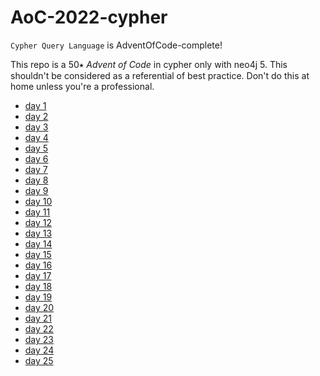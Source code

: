# AoC-2022-cypher

`Cypher Query Language` is AdventOfCode-complete!

This repo is a 50⭑ _Advent of Code_ in cypher only with neo4j 5.
This shouldn't be considered as a referential of best practice.
Don't do this at home unless you're a professional.


- [day 1](https://github.com/halftermeyer/AoC-2022-cypher/tree/main/day1)
- [day 2](https://github.com/halftermeyer/AoC-2022-cypher/tree/main/day2)
- [day 3](https://github.com/halftermeyer/AoC-2022-cypher/tree/main/day3)
- [day 4](https://github.com/halftermeyer/AoC-2022-cypher/tree/main/day4)
- [day 5](https://github.com/halftermeyer/AoC-2022-cypher/tree/main/day5)
- [day 6](https://github.com/halftermeyer/AoC-2022-cypher/tree/main/day6)
- [day 7](https://github.com/halftermeyer/AoC-2022-cypher/tree/main/day7)
- [day 8](https://github.com/halftermeyer/AoC-2022-cypher/tree/main/day8)
- [day 9](https://github.com/halftermeyer/AoC-2022-cypher/tree/main/day9)
- [day 10](https://github.com/halftermeyer/AoC-2022-cypher/tree/main/day10)
- [day 11](https://github.com/halftermeyer/AoC-2022-cypher/tree/main/day11)
- [day 12](https://github.com/halftermeyer/AoC-2022-cypher/tree/main/day12)
- [day 13](https://github.com/halftermeyer/AoC-2022-cypher/tree/main/day13)
- [day 14](https://github.com/halftermeyer/AoC-2022-cypher/tree/main/day14)
- [day 15](https://github.com/halftermeyer/AoC-2022-cypher/tree/main/day15)
- [day 16](https://github.com/halftermeyer/AoC-2022-cypher/tree/main/day16)
- [day 17](https://github.com/halftermeyer/AoC-2022-cypher/tree/main/day17)
- [day 18](https://github.com/halftermeyer/AoC-2022-cypher/tree/main/day18)
- [day 19](https://github.com/halftermeyer/AoC-2022-cypher/tree/main/day19)
- [day 20](https://github.com/halftermeyer/AoC-2022-cypher/tree/main/day20)
- [day 21](https://github.com/halftermeyer/AoC-2022-cypher/tree/main/day21)
- [day 22](https://github.com/halftermeyer/AoC-2022-cypher/tree/main/day22)
- [day 23](https://github.com/halftermeyer/AoC-2022-cypher/tree/main/day23)
- [day 24](https://github.com/halftermeyer/AoC-2022-cypher/tree/main/day24)
- [day 25](https://github.com/halftermeyer/AoC-2022-cypher/tree/main/day25)
